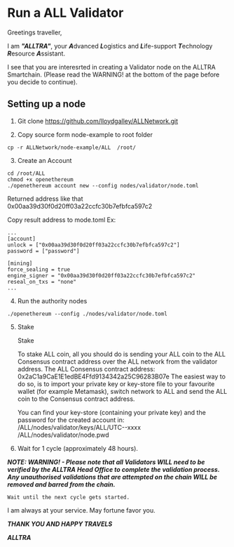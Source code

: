 # Run a ALL Validator

Greetings traveller, 

I am ***"ALLTRA"***, your ***A***dvanced ***L***ogistics and ***L***ife-support ***T***echnology ***R***esource ***A***ssistant. 

I see that you are interesrted in creating a Validator node on the ALLTRA Smartchain. (Please read the WARNING! at the bottom of the page before you decide to continue).


## Setting up a node
1. Git clone https://github.com/lloydgalley/ALLNetwork.git

2. Copy source form node-example to root folder
```
cp -r ALLNetwork/node-example/ALL  /root/
```
3. Create an Account

```
cd /root/ALL
chmod +x openethereum
./openethereum account new --config nodes/validator/node.toml
```
Returned address like that 0x00aa39d30f0d20ff03a22ccfc30b7efbfca597c2

Copy result address to mode.toml
Ex:
```
...
[account]
unlock = ["0x00aa39d30f0d20ff03a22ccfc30b7efbfca597c2"]
password = ["password"]

[mining]
force_sealing = true
engine_signer = "0x00aa39d30f0d20ff03a22ccfc30b7efbfca597c2"
reseal_on_txs = "none"
...
```
4. Run the authority nodes
```
./openethereum --config ./nodes/validator/node.toml

```
5. Stake

    Stake

    To stake ALL coin, all you should do is sending your ALL coin to the ALL Consensus contract address over the ALL network from the validator address.
    The ALL Consensus contract address: 0x2aC1a9CaE1E1edBE4Ffd9134342a25C96283B07e
    The easiest way to do so, is to import your private key or key-store file to your favourite wallet (for example Metamask), switch network to ALL and send the ALL coin to the Consensus contract address.

    You can find your key-store (containing your private key) and the password for the created account in:
    /ALL/nodes/validator/keys/ALL/UTC--xxxx
    /ALL/nodes/validator/node.pwd

6. Wait for 1 cycle (approximately 48 hours).


***NOTE: WARNING! - Please note that all Validators WILL need to be verified by the ALLTRA Head Office to complete the validation process. Any unauthorised validations that are attempted on the chain WILL be removed and barred from the chain.***

    Wait until the next cycle gets started.

   I am always at your service.
   May fortune favor you.

   ***THANK YOU AND HAPPY TRAVELS***

***ALLTRA***   


